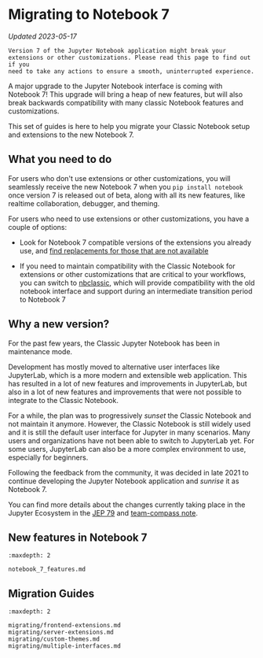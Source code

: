 # Migrating to Notebook 7

_Updated 2023-05-17_

```{warning}
Version 7 of the Jupyter Notebook application might break your
extensions or other customizations. Please read this page to find out if you
need to take any actions to ensure a smooth, uninterrupted experience.
```

A major upgrade to the Jupyter Notebook interface is coming with Notebook 7! This
upgrade will bring a heap of new features, but will also break backwards
compatibility with many classic Notebook features and customizations.

This set of guides is here to help you migrate your Classic Notebook setup and
extensions to the new Notebook 7.

## What you need to do

For users who don't use extensions or other customizations, you will seamlessly
receive the new Notebook 7 when you `pip install notebook` once version 7 is
released out of beta, along with all its new features, like realtime
collaboration, debugger, and theming.

For users who need to use extensions or other customizations, you have a couple
of options:

- Look for Notebook 7 compatible versions of the extensions you already use,
  and [find replacements for those that are not available]

- If you need to maintain compatibility with the Classic Notebook for extensions
  or other customizations that are critical to your workflows, you can switch to
  [nbclassic], which will provide compatibility with the old notebook interface
  and support during an intermediate transition period to Notebook 7

## Why a new version?

For the past few years, the Classic Jupyter Notebook has been in maintenance
mode.

Development has mostly moved to alternative user interfaces like JupyterLab,
which is a more modern and extensible web application. This has resulted in
a lot of new features and improvements in JupyterLab, but also in a lot of
new features and improvements that were not possible to integrate to the
Classic Notebook.

For a while, the plan was to progressively _sunset_ the Classic Notebook and
not maintain it anymore. However, the Classic Notebook is still widely used
and it is still the default user interface for Jupyter in many scenarios.
Many users and organizations have not been able to switch to JupyterLab yet.
For some users, JupyterLab can also be a more complex environment to use,
especially for beginners.

Following the feedback from the community, it was decided in late 2021 to
continue developing the Jupyter Notebook application and _sunrise_ it as
Notebook 7.

You can find more details about the changes currently taking place in the
Jupyter Ecosystem in the [JEP 79] and [team-compass note].

## New features in Notebook 7

```{toctree}
:maxdepth: 2

notebook_7_features.md
```

## Migration Guides

```{toctree}
:maxdepth: 2

migrating/frontend-extensions.md
migrating/server-extensions.md
migrating/custom-themes.md
migrating/multiple-interfaces.md
```

[find replacements for those that are not available]: https://jupyter-notebook.readthedocs.io/en/latest/migrating/frontend-extensions.html#jupyterlab-equivalent-extensions-to-the-classic-notebook
[jep 79]: https://jupyter.org/enhancement-proposals/79-notebook-v7/notebook-v7.html
[nbclassic]: https://github.com/jupyter/nbclassic
[team-compass note]: https://github.com/jupyter/notebook-team-compass/issues/5#issuecomment-1085254000
